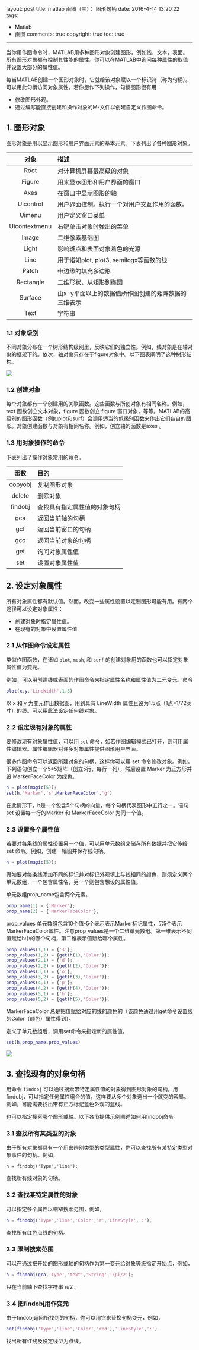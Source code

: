 layout: post
title: matlab 画图（三）： 图形句柄
date: 2016-4-14 13:20:22
tags: 
   - Matlab
   - 画图
comments: true
copyright: true
toc: true
---

当你用作图命令时，MATLAB用多种图形对象创建图形，例如线，文本，表面。所有图形对象都有控制其性能的属性。你可以在MATLAB中询问每种属性的取值并设置大部分的属性值。

每当MATLAB创建一个图形对象时，它就给该对象赋以一个标识符（称为句柄）。可以用此句柄访问对象属性。若你想作下列操作，句柄图形很有用：
- 修改图形外观。
- 通过编写能直接创建和操作对象的M-文件以创建自定义作图命令。

<!--more-->

## **1. 图形对象** ##

图形对象是用以显示图形和用户界面元素的基本元素。下表列出了各种图形对象。
 
|  对象 |   描述  |
|:---:|:----|
|  Root |  对计算机屏幕最高级的对象   |
|  Figure |  用来显示图形和用户界面的窗口    |
|  Axes |  在窗口中显示图形的轴    |
|  Uicontrol |  用户界面控制。执行一个对用户交互作用的函数。   |
|  Uimenu|   用户定义窗口菜单   |
|  Uicontextmenu |  右键单击对象时弹出的菜单   |
|  Image |  二维像素基础图    |
|  Light |  影响斑点和表面对象着色的光源    |
|  Line |  用于诸如plot, plot3, semilogx等函数的线    |
|  Patch |  带边缘的填充多边形    |
|  Rectangle |  二维形状，从矩形到椭圆    |
|  Surface |  由x-y平面以上的数据值所作图创建的矩阵数据的三维表示    |
|  Text |  字符串   |
 
### **1.1 对象级别** ###

不同对象分布在一个树形结构级别里，反映它们的独立性。例如，线对象是在轴对象的框架下的。依次，轴对象只存在于figure对象中。以下图表阐明了这种树形结构。

![](/img/articles/matlab/matlab-pic-003-1.jpg)

### **1.2 创建对象** ###

每个对象都有一个创建用的关联函数。这些函数与所创对象有相同名称。例如，text 函数创立文本对象，figure 函数创立 figure 窗口对象，等等。MATLAB的高级别的图形函数（例如plot和surf）会调用适当的低级别函数来作出它们各自的图形。对象创建函数与对象有相同名称。例如，创立轴的函数是axes 。


### **1.3 用对象操作的命令** ###

下表列出了操作对象常用的命令。

|  函数 |   目的  |
|:---:|:---|
|  copyobj |   复制图形对象   |
|  delete |  删除对象   |
|  findobj |   查找具有指定属性值的对象句柄    |
|  gca |   返回当前轴的句柄    |
|  gcf |   返回当前窗口的句柄    |
|  gco |   返回当前对象的句柄   |
|  get |  询问对象属性值   |
|  set |   设置对象属性值   | 

## **2. 设定对象属性** ##

所有对象属性都有默认值。然而，改变一些属性设置以定制图形可能有用。有两个途径可以设定对象属性：
- 创建对象时指定属性值。 
- 在现有的对象中设置属性值 

### **2.1 从作图命令设定属性** ###

类似作图函数，在诸如 `plot`, `mesh`, 和 `surf` 的创建对象用的函数也可以指定对象属性值为变元。 

例如，可以用创建线或表面的作图命令来指定属性名称和属性值为二元变元。命令
```matlab
plot(x,y,'LineWidth',1.5)
```
以 x 和 y 为变元作出数据图，用到具有 LineWidth 属性且设为1.5点（1点=1/72英寸）的线。可以用此法设定任何线对象。 

### **2.2 设定现有对象的属性** ###

要修改现有对象属性值，可以用 `set` 命令，如若作图编辑模式已打开，则可用属性编辑器。属性编辑器对许多对象属性提供图形用户界面。

很多作图命令可以返回所建对象的句柄，这样你可以用 set 命令修改对象。例如，下列语句创立一个5*5矩阵（创立5行，每行一列），然后设置 Marker 为正方形并设 MarkerFaceColor 为绿色。 
```matlab
h = plot(magic(5));
set(h,'Marker','s',MarkerFaceColor','g')
```
在此情形下，h是一个包含5个句柄的向量，每个句柄代表图形中五行之一。语句 set 设置每一行的Marker 和 MarkerFaceColor 为同一个值。

### **2.3 设置多个属性值** ###

若要对每条线的属性设置另一个值，可以用单元数组来储存所有数据并把它传给 set 命令。例如，创建一幅图并保存线句柄。
```matlab
h = plot(magic(5));
```
假如要对每条线添加不同的标记并对标记外观填上与线相同的颜色，则须定义两个单元数组，一个包含属性名，另一个则包含想设的属性值。 

单元数组prop_name包含两个元素。
```matlab
prop_name(1) = {'Marker'};
prop_name(2) = {'MarkerFaceColor'};
```
prop_values 单元数组包含10个值-5个表示表示Marker标记属性，另5个表示MarkerFaceColor属性。注意prop_values是一个二维单元数组。第一维表示不同值赋给h中的哪个句柄，第二维表示值赋给哪个属性。 
```matlab
prop_values(1,1) = {'s'};
prop_values(1,2) = {get(h(1),'Color')};
prop_values(2,1) = {'d'};
prop_values(2,2) = {get(h(2),'Color')};
prop_values(3,1) = {'o'};
prop_values(3,2) = {get(h(3),'Color')};
prop_values(4,1) = {'p'};
prop_values(4,2) = {get(h(4),'Color')};
prop_values(5,1) = {'h'};
prop_values(5,2) = {get(h(5),'Color')};
```
MarkerFaceColor 总是把值赋给对应的线的颜色的（该颜色通过用get命令设置线的Color（颜色）属性得到）。

定义了单元数组后，调用set命令来指定新的属性值。
```matlab
set(h,prop_name,prop_values)
```

![](/img/articles/matlab/matlab-pic-003-2.jpg)


## **3. 查找现有的对象句柄** ##

用命令 `findobj` 可以通过搜索带特定属性值的对象得到图形对象的句柄。用 findobj，可以指定任何属性组合的值，这样要从多个对象选出一个就变的容易。例如，可能需要找出带有正方标记蓝色外观的蓝线。

也可以指定搜索哪个图形或轴。以下各节提供示例阐述如何用findobj命令。

### **3.1 查找所有某类型的对象** ###

由于所有对象都具有一个用来辨别类型的类型属性，你可以查找所有某特定类型对象事件的句柄。例如，
```maltab
h = findobj('Type','line');
```

查找所有线对象的句柄。 

### **3.2 查找某特定属性的对象** ###

可以指定多个属性以缩窄搜索范围，例如，
```matlab
h = findobj('Type','line','Color','r','LineStyle',':');
```

查找所有红色点线的句柄。

### **3.3 限制搜索范围** ###


可以在通过把开始的图形或轴的句柄作为第一变元给对象等级指定开始点，例如，
```matlab
h = findobj(gca,'Type','text','String','\pi/2');
```
只在当前轴下查找字符串 π/2 。

### **3.4 把findobj用作变元** ###

由于findobj返回所找到的句柄，你可以用它来替换句柄变元，例如，

```matlab
set(findobj('Type','line','Color','red'),'LineStyle',':')
```

找出所有红线及设定线型为点线。 


